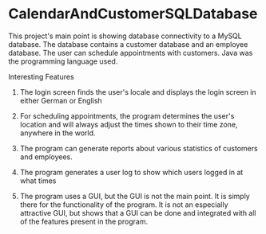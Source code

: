 # CalendarAndCustomerSQLDatabase

This project's main point is showing database connectivity to a MySQL database. The database contains a customer database
and an employee database. The user can schedule appointments with customers. Java was the programming language used.

Interesting Features
1. The login screen finds the user's locale and displays the login screen in either German or English

2. For scheduling appointments, the program determines the user's location and will always adjust the times
shown to their time zone, anywhere in the world.

3. The program can generate reports about various statistics of customers and employees.

4. The program generates a user log to show which users logged in at what times

5. The program uses a GUI, but the GUI is not the main point. It is simply there for the functionality
of the program. It is not an especially attractive GUI, but shows that a GUI can be done and integrated
with all of the features present in the program.
